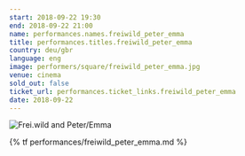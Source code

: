 ```yaml
---
start: 2018-09-22 19:30
end: 2018-09-22 21:00
name: performances.names.freiwild_peter_emma
title: performances.titles.freiwild_peter_emma
country: deu/gbr
language: eng
image: performers/square/freiwild_peter_emma.jpg
venue: cinema
sold_out: false
ticket_url: performances.ticket_links.freiwild_peter_emma
date: 2018-09-22
---
```


<picture>
    <source media="(min-width: 1200px)" srcset="{% asset performers/wide/freiwild_peter_emma.jpg @path %}">
    <source media="(min-width: 768px)" srcset="{% asset performers/wide/freiwild_peter_emma.jpg @path %}">
    <img src="{% asset performers/square/freiwild_peter_emma.jpg @path %}" alt="Frei.wild and Peter/Emma">
</picture>

{% tf performances/freiwild_peter_emma.md %}

